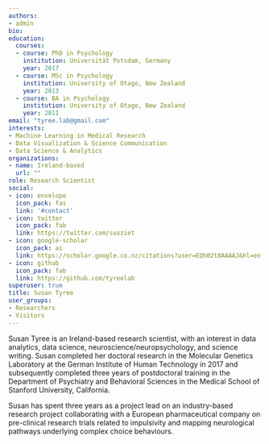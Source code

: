 ```yaml
---
authors:
- admin
bio:
education:
  courses:
  - course: PhD in Psychology
    institution: Universität Potsdam, Germany
    year: 2017
  - course: MSc in Psychology
    institution: University of Otago, New Zealand
    year: 2013
  - course: BA in Psychology
    institution: University of Otago, New Zealand
    year: 2011
email: "tyree.lab@gmail.com"
interests:
- Machine Learning in Medical Research
- Data Visualization & Science Communication
- Data Science & Analytics
organizations:
- name: Ireland-based
  url: ""
role: Research Scientist
social:
- icon: envelope
  icon_pack: fas
  link: '#contact'
- icon: twitter
  icon_pack: fab
  link: https://twitter.com/susziet
- icon: google-scholar
  icon_pack: ai
  link: https://scholar.google.co.nz/citations?user=EQh02t8AAAAJ&hl=en
- icon: github
  icon_pack: fab
  link: https://github.com/tyreelab
superuser: true
title: Susan Tyree
user_groups:
- Researchers
- Visitors
---
```


Susan Tyree is an Ireland-based research scientist, with an interest in data analytics, data science, neuroscience/neuropsychology, and science writing. Susan completed her doctoral research in the Molecular Genetics Laboratory at the German Institute of Human Technology in 2017 and subsequently completed three years of postdoctoral training in the Department of Psychiatry and Behavioral Sciences in the Medical School of Stanford University, California.

Susan has spent three years as a project lead on an industry-based research project collaborating with a European pharmaceutical company on pre-clinical research trials related to impulsivity and mapping neurological pathways underlying complex choice behaviours. 
